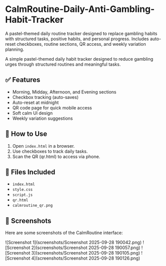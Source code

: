 # CalmRoutine-Daily-Anti-Gambling-Habit-Tracker
A pastel-themed daily routine tracker designed to replace gambling habits with structured tasks, positive habits, and personal progress. Includes auto-reset checkboxes, routine sections, QR access, and weekly variation planning.

A simple pastel-themed daily habit tracker designed to reduce gambling urges through structured routines and meaningful tasks.

## ✅ Features
- Morning, Midday, Afternoon, and Evening sections
- Checkbox tracking (auto-saves)
- Auto-reset at midnight
- QR code page for quick mobile access
- Soft calm UI design
- Weekly variation suggestions

## 🚀 How to Use
1. Open `index.html` in a browser.
2. Use checkboxes to track daily tasks.
3. Scan the QR (qr.html) to access via phone.

## 🧩 Files Included
- `index.html`
- `style.css`
- `script.js`
- `qr.html`
- `calmroutine_qr.png`

## 📸 Screenshots

Here are some screenshots of the CalmRoutine interface:

![Screenshot 1](screenshots/Screenshot 2025-09-28 190042.png)
![Screenshot 2](screenshots/Screenshot 2025-09-28 190057.png)
![Screenshot 3](screenshots/Screenshot 2025-09-28 190105.png)
![Screenshot 4](screenshots/Screenshot 2025-09-28 190126.png)
